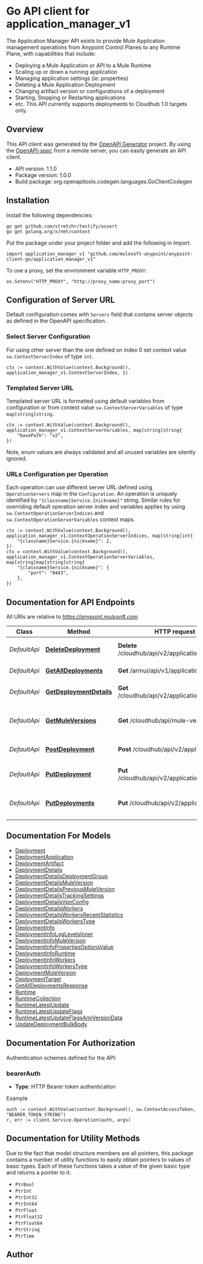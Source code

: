 # Go API client for application_manager_v1

The Application Manager API exists to provide Mule Application management operations from Anypoint Control Planes to any Runtime Plane, with capabilities that include:
  - Deploying a Mule Application or API to a Mule Runtime
  - Scaling up or down a running application
  - Managing application settings (ie: properties)
  - Deleting a Mule Application Deployment
  - Changing artifact version or configurations of a deployment
  - Starting, Stopping or Restarting applications
  - etc.
This API currently supports deployments to Cloudhub 1.0 targets only.


## Overview
This API client was generated by the [OpenAPI Generator](https://openapi-generator.tech) project.  By using the [OpenAPI-spec](https://www.openapis.org/) from a remote server, you can easily generate an API client.

- API version: 1.1.0
- Package version: 1.0.0
- Build package: org.openapitools.codegen.languages.GoClientCodegen

## Installation

Install the following dependencies:

```shell
go get github.com/stretchr/testify/assert
go get golang.org/x/net/context
```

Put the package under your project folder and add the following in import:

```golang
import application_manager_v1 "github.com/mulesoft-anypoint/anypoint-client-go/application_manager_v1"
```

To use a proxy, set the environment variable `HTTP_PROXY`:

```golang
os.Setenv("HTTP_PROXY", "http://proxy_name:proxy_port")
```

## Configuration of Server URL

Default configuration comes with `Servers` field that contains server objects as defined in the OpenAPI specification.

### Select Server Configuration

For using other server than the one defined on index 0 set context value `sw.ContextServerIndex` of type `int`.

```golang
ctx := context.WithValue(context.Background(), application_manager_v1.ContextServerIndex, 1)
```

### Templated Server URL

Templated server URL is formatted using default variables from configuration or from context value `sw.ContextServerVariables` of type `map[string]string`.

```golang
ctx := context.WithValue(context.Background(), application_manager_v1.ContextServerVariables, map[string]string{
	"basePath": "v2",
})
```

Note, enum values are always validated and all unused variables are silently ignored.

### URLs Configuration per Operation

Each operation can use different server URL defined using `OperationServers` map in the `Configuration`.
An operation is uniquely identified by `"{classname}Service.{nickname}"` string.
Similar rules for overriding default operation server index and variables applies by using `sw.ContextOperationServerIndices` and `sw.ContextOperationServerVariables` context maps.

```golang
ctx := context.WithValue(context.Background(), application_manager_v1.ContextOperationServerIndices, map[string]int{
	"{classname}Service.{nickname}": 2,
})
ctx = context.WithValue(context.Background(), application_manager_v1.ContextOperationServerVariables, map[string]map[string]string{
	"{classname}Service.{nickname}": {
		"port": "8443",
	},
})
```

## Documentation for API Endpoints

All URIs are relative to *https://anypoint.mulesoft.com*

Class | Method | HTTP request | Description
------------ | ------------- | ------------- | -------------
*DefaultApi* | [**DeleteDeployment**](docs/DefaultApi.md#deletedeployment) | **Delete** /cloudhub/api/v2/applications/{domain} | Delete a single application
*DefaultApi* | [**GetAllDeployments**](docs/DefaultApi.md#getalldeployments) | **Get** /armui/api/v1/applications | List deployments
*DefaultApi* | [**GetDeploymentDetails**](docs/DefaultApi.md#getdeploymentdetails) | **Get** /cloudhub/api/v2/applications/{domain} | Read deployment details
*DefaultApi* | [**GetMuleVersions**](docs/DefaultApi.md#getmuleversions) | **Get** /cloudhub/api/mule-versions | Read available mule versions
*DefaultApi* | [**PostDeployment**](docs/DefaultApi.md#postdeployment) | **Post** /cloudhub/api/v2/applications | Create a new deployment
*DefaultApi* | [**PutDeployment**](docs/DefaultApi.md#putdeployment) | **Put** /cloudhub/api/v2/applications/{domain} | Update a single application.
*DefaultApi* | [**PutDeployments**](docs/DefaultApi.md#putdeployments) | **Put** /cloudhub/api/v2/applications | Updates deployment states in bulk


## Documentation For Models

 - [Deployment](docs/Deployment.md)
 - [DeploymentApplication](docs/DeploymentApplication.md)
 - [DeploymentArtifact](docs/DeploymentArtifact.md)
 - [DeploymentDetails](docs/DeploymentDetails.md)
 - [DeploymentDetailsDeploymentGroup](docs/DeploymentDetailsDeploymentGroup.md)
 - [DeploymentDetailsMuleVersion](docs/DeploymentDetailsMuleVersion.md)
 - [DeploymentDetailsPreviousMuleVersion](docs/DeploymentDetailsPreviousMuleVersion.md)
 - [DeploymentDetailsTrackingSettings](docs/DeploymentDetailsTrackingSettings.md)
 - [DeploymentDetailsVpnConfig](docs/DeploymentDetailsVpnConfig.md)
 - [DeploymentDetailsWorkers](docs/DeploymentDetailsWorkers.md)
 - [DeploymentDetailsWorkersRecentStatistics](docs/DeploymentDetailsWorkersRecentStatistics.md)
 - [DeploymentDetailsWorkersType](docs/DeploymentDetailsWorkersType.md)
 - [DeploymentInfo](docs/DeploymentInfo.md)
 - [DeploymentInfoLogLevelsInner](docs/DeploymentInfoLogLevelsInner.md)
 - [DeploymentInfoMuleVersion](docs/DeploymentInfoMuleVersion.md)
 - [DeploymentInfoPropertiesOptionsValue](docs/DeploymentInfoPropertiesOptionsValue.md)
 - [DeploymentInfoRuntime](docs/DeploymentInfoRuntime.md)
 - [DeploymentInfoWorkers](docs/DeploymentInfoWorkers.md)
 - [DeploymentInfoWorkersType](docs/DeploymentInfoWorkersType.md)
 - [DeploymentMuleVersion](docs/DeploymentMuleVersion.md)
 - [DeploymentTarget](docs/DeploymentTarget.md)
 - [GetAllDeploymentsResponse](docs/GetAllDeploymentsResponse.md)
 - [Runtime](docs/Runtime.md)
 - [RuntimeCollection](docs/RuntimeCollection.md)
 - [RuntimeLatestUpdate](docs/RuntimeLatestUpdate.md)
 - [RuntimeLatestUpdateFlags](docs/RuntimeLatestUpdateFlags.md)
 - [RuntimeLatestUpdateFlagsAmiVersionData](docs/RuntimeLatestUpdateFlagsAmiVersionData.md)
 - [UpdateDeploymentBulkBody](docs/UpdateDeploymentBulkBody.md)


## Documentation For Authorization


Authentication schemes defined for the API:
### bearerAuth

- **Type**: HTTP Bearer token authentication

Example

```golang
auth := context.WithValue(context.Background(), sw.ContextAccessToken, "BEARER_TOKEN_STRING")
r, err := client.Service.Operation(auth, args)
```


## Documentation for Utility Methods

Due to the fact that model structure members are all pointers, this package contains
a number of utility functions to easily obtain pointers to values of basic types.
Each of these functions takes a value of the given basic type and returns a pointer to it:

* `PtrBool`
* `PtrInt`
* `PtrInt32`
* `PtrInt64`
* `PtrFloat`
* `PtrFloat32`
* `PtrFloat64`
* `PtrString`
* `PtrTime`

## Author



